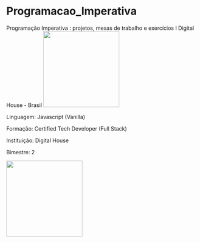 # Programacao_Imperativa
Programação Imperativa : projetos, mesas de trabalho e exercícios I Digital House - Brasil 
<img src="https://media3.giphy.com/media/qUt4xeREPBTEdteWKw/giphy.gif" width="200" style="max-width: 100%;">

Linguagem: Javascript (Vanilla)

Formação: Certified Tech Developer (Full Stack)

Instituição: Digital House

Bimestre: 2

<img src="https://yt3.ggpht.com/eA60GfpYYFchjsSKm0xrJL5Q_GrZouMemaXGppzBMML4iziX4TmRquRB4zlQN5hhqH_3-RVsAA=s900-c-k-c0x00ffffff-no-rj" width="200" style="max-width: 100%;">
